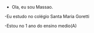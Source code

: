 - Ola, eu sou Massao.

-Eu estudo  no colégio Santa Maria Goretti

-Estou no 1 ano do ensino medio(A)

